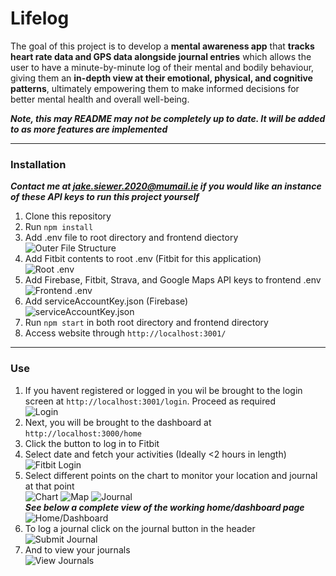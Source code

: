 # Lifelog

The goal of this project is to develop a **mental awareness app** that **tracks heart rate data and GPS data alongside journal entries** which allows the user to have a minute-by-minute log of their mental and bodily behaviour, giving them an **in-depth view at their emotional, physical, and cognitive patterns**, ultimately empowering them to make informed decisions for better mental health and overall well-being.

***Note, this may README may not be completely up to date. It will be added to as more features are implemented***

---
### Installation
***Contact me at jake.siewer.2020@mumail.ie if you would like an instance of these API keys to run this project yourself***
1. Clone this repository
2. Run `npm install`
2. Add .env file to root directory and frontend diectory
    <br>
    ![Outer File Structure](/assets/outer-file-structure.png)
    <br>
3. Add Fitbit contents to root .env (Fitbit for this application)
    <br>
    ![Root .env](/assets/server_env.png)
    <br>
4. Add Firebase, Fitbit, Strava, and Google Maps API keys to frontend .env
    <br>
    ![Frontend .env](/assets/frontend_env.png)
    <br>
5. Add serviceAccountKey.json (Firebase)
    <br>
    ![serviceAccountKey.json](/assets/serviceaccountkey.png)
    <br>
6. Run `npm start` in both root directory and frontend directory  
7. Access website through `http://localhost:3001/`
---
### Use
1. If you havent registered or logged in you wil be brought to the login screen at `http://localhost:3001/login`. Proceed as required
    <br>
    ![Login](/assets/login.png)
2. Next, you will be brought to the dashboard at `http://localhost:3000/home`
3. Click the button to log in to Fitbit
4. Select date and fetch your activities (Ideally <2 hours in length)
    <br>
    ![Fitbit Login](/assets/fitbit_login.png)
    <br>
5. Select different points on the chart to monitor your location and journal at that point
    <br>
    ![Chart](/assets/chart.png)
    ![Map](/assets/map.png)
    ![Journal](/assets/journal.png)
    <br>
    ***See below a complete view of the working home/dashboard page***
    <br>
    ![Home/Dashboard](/assets/home.jpeg)
    <br>
6. To log a journal click on the journal button in the header
    <br>
    ![Submit Journal](/assets/journal_submit.png)
    <br>
7. And to view your journals
    <br>
        ![View Journals](/assets/journal_view.png)
    <br>